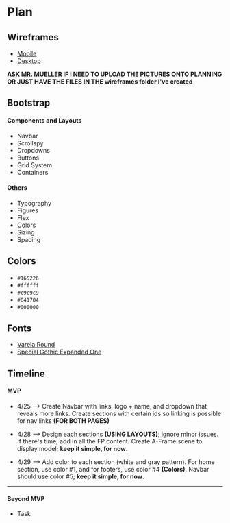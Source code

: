 # Plan

## Wireframes
* [Mobile](https://wireframe.cc/dchMzQ)
* [Desktop](https://wireframe.cc/mH7KtM)

**ASK MR. MUELLER IF I NEED TO UPLOAD THE PICTURES ONTO PLANNING OR JUST HAVE THE FILES IN THE wireframes folder I've created**

## Bootstrap
#### Components and Layouts
* Navbar
* Scrollspy
* Dropdowns
* Buttons
* Grid System
* Containers
#### Others
* Typography
* Figures
* Flex
* Colors
* Sizing
* Spacing

## Colors
* `#165226`
* `#ffffff`
* `#c9c9c9`
* `#041704`
* `#000000`

## Fonts
* [Varela Round](https://fonts.google.com/specimen/Varela+Round)
* [Special Gothic Expanded One](https://fonts.google.com/specimen/Special+Gothic+Expanded+One)

## Timeline

#### MVP

* 4/25 --> Create Navbar with links, logo + name, and dropdown that reveals more links. Create sections with certain ids so linking is possible for nav links **(FOR BOTH PAGES)**

* 4/28 --> Design each sections **(USING LAYOUTS)**; ignore minor issues. If there's time, add in all the FP content. Create A-Frame scene to display model; **keep it simple, for now**.

* 4/29 --> Add color to each section (white and gray pattern). For home section, use color #1, and for footers, use color #4 **(Colors)**. Navbar should use color #5; **keep it simple, for now**.

---

#### Beyond MVP

* Task








<!-- DO NOT USE THIS YET

| Name | Glows | Grows |
| -------- | ------- | ------- |
|   |   |
|   |   |
|   |   |
|   |   |
|   |   |
|   |   |

-->
